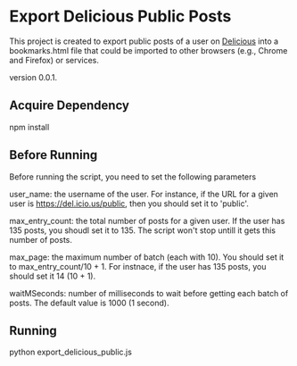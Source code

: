 # Export Delicious Public Posts

This project is created to export public posts of a user on [Delicious](https://del.icio.us/) into a bookmarks.html file that could be imported to other browsers (e.g., Chrome and Firefox) or services.

version 0.0.1.

## Acquire Dependency

npm install

## Before Running

Before running the script, you need to set the following parameters

user_name: the username of the user. For instance, if the URL for a given user is https://del.icio.us/public, then you should set it to 'public'.

max_entry_count: the total number of posts for a given user. If the user has 135 posts, you shoudl set it to 135. The script won't stop untill it gets this number of posts.

max_page: the maximum number of batch (each with 10). You should set it to max_entry_count/10 + 1. For instnace, if the user has 135 posts, you should set it 14 (10 + 1).

waitMSeconds: number of milliseconds to wait before getting each batch of posts. The default value is 1000 (1 second).

## Running

python export_delicious_public.js